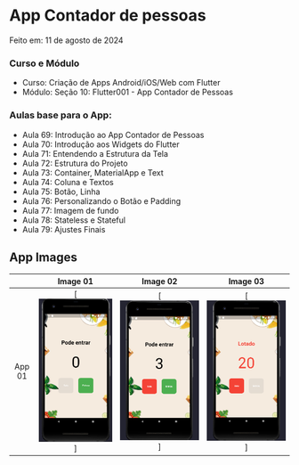 # App Contador de pessoas

Feito em: 11 de agosto de 2024

### Curso e Módulo

- Curso: Criação de Apps Android/iOS/Web com Flutter
- Módulo: Seção 10: Flutter001 - App Contador de Pessoas

### Aulas base para o App:

- Aula 69: Introdução ao App Contador de Pessoas
- Aula 70: Introdução aos Widgets do Flutter
- Aula 71: Entendendo a Estrutura da Tela
- Aula 72: Estrutura do Projeto
- Aula 73: Container, MaterialApp e Text
- Aula 74: Coluna e Textos
- Aula 75: Botão, Linha
- Aula 76: Personalizando o Botão e Padding
- Aula 77: Imagem de fundo
- Aula 78: Stateless e Stateful
- Aula 79: Ajustes Finais

## App Images

|        |  Image 01  |  Image 02  |  Image 03  |
|:------:|:----------:|:----------:|:----------:|
| App 01 | [![Img01]] | [![Img02]] | [![Img03]] |

<!-- Links -->

[Img01]: https://github.com/MatheusPTorquato/appsCursosFlutter/blob/dev-mpt/screenshots/01app01_startto.png

[Img02]: https://github.com/MatheusPTorquato/appsCursosFlutter/blob/dev-mpt/screenshots/02app01_startto.png

[Img03]: https://github.com/MatheusPTorquato/appsCursosFlutter/blob/dev-mpt/screenshots/03app01_startto.png
